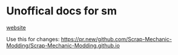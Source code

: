 # Unoffical docs for sm
[website](https://docs.scrapmods.io/)

Use this for changes:
https://pr.new/github.com/Scrap-Mechanic-Modding/Scrap-Mechanic-Modding.github.io
